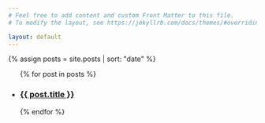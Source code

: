 ```yaml
---
# Feel free to add content and custom Front Matter to this file.
# To modify the layout, see https://jekyllrb.com/docs/themes/#overriding-theme-defaults

layout: default
---
```


{% assign posts = site.posts | sort: "date" %}
<ul>
{% for post in posts %}
  <li><h3><a href="/hacker{{ post.url }}">{{ post.title }}</a></h3></li>
{% endfor %}
</ul>
